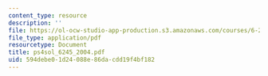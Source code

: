 ```yaml
---
content_type: resource
description: ''
file: https://ol-ocw-studio-app-production.s3.amazonaws.com/courses/6-245-multivariable-control-systems-spring-2004/594debe01d24088e86dacdd19f4bf182_ps4sol_6245_2004.pdf
file_type: application/pdf
resourcetype: Document
title: ps4sol_6245_2004.pdf
uid: 594debe0-1d24-088e-86da-cdd19f4bf182
---
```

